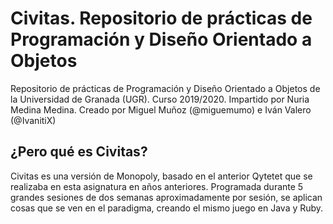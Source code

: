 # Civitas. Repositorio de prácticas de Programación y Diseño Orientado a Objetos
Repositorio de prácticas de Programación y Diseño Orientado a Objetos de la Universidad de Granada (UGR). Curso 2019/2020. 
Impartido por Nuria Medina Medina. Creado por Miguel Muñoz (@miguemumo) e Iván Valero (@IvanitiX)

## ¿Pero qué es Civitas?
Civitas es una versión de Monopoly, basado en el anterior Qytetet que se realizaba en esta asignatura en años anteriores.
Programada durante 5 grandes sesiones de dos semanas aproximadamente por sesión, se aplican cosas que se ven en el paradigma,
creando el mismo juego en Java y Ruby.

